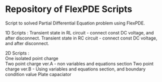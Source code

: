 # Repository of FlexPDE Scripts

Script to solved Partial Differential Equation problem using FlexPDE.

1D Scripts :
	Transient state in RL circuit - connect const DC voltage, and after disconnect.
	Transient state in RC circuit - connect const DC voltage, and after disconnect.

2D Scripts :</br>
	One isolated point charge</br>
	Two point charge ver.A - non variables and equations section
	Two point charge ver.B - Using variables and equations section, and boundary condition value
	Plate capaciator</br>